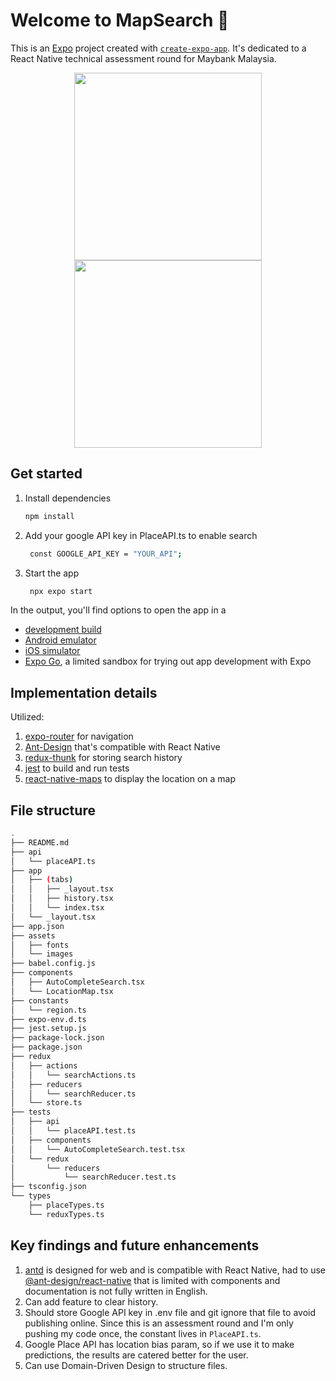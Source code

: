 # Welcome to MapSearch 👋

This is an [Expo](https://expo.dev) project created with [`create-expo-app`](https://www.npmjs.com/package/create-expo-app). It's dedicated to a React Native technical assessment round for Maybank Malaysia.
<div align="center">
   <img src="https://github.com/user-attachments/assets/f0891839-3164-46ee-b62b-cb7f9b30baff" width="300" />
   <img src="https://github.com/user-attachments/assets/45fbe7b0-3897-488e-8447-c2d8f0a4ccd5" width="300" />
</div>

## Get started

1. Install dependencies

   ```bash
   npm install
   ```

2. Add your google API key in PlaceAPI.ts to enable search

   ```bash
    const GOOGLE_API_KEY = "YOUR_API";
   ```
   
3. Start the app

   ```bash
    npx expo start
   ```

In the output, you'll find options to open the app in a

- [development build](https://docs.expo.dev/develop/development-builds/introduction/)
- [Android emulator](https://docs.expo.dev/workflow/android-studio-emulator/)
- [iOS simulator](https://docs.expo.dev/workflow/ios-simulator/)
- [Expo Go](https://expo.dev/go), a limited sandbox for trying out app development with Expo

## Implementation details

Utilized:
1. [expo-router](https://docs.expo.dev/router/introduction/) for navigation
2. [Ant-Design](https://rn.mobile.ant.design/components/list/) that's compatible with React Native
3. [redux-thunk](https://github.com/reduxjs/redux-thunk) for storing search history
4. [jest](https://jestjs.io/) to build and run tests
5. [react-native-maps](https://docs.expo.dev/versions/latest/sdk/map-view/) to display the location on a map

## File structure
```bash
.
├── README.md
├── api
│   └── placeAPI.ts
├── app
│   ├── (tabs)
│   │   ├── _layout.tsx
│   │   ├── history.tsx
│   │   └── index.tsx
│   └── _layout.tsx
├── app.json
├── assets
│   ├── fonts
│   └── images
├── babel.config.js
├── components
│   ├── AutoCompleteSearch.tsx
│   └── LocationMap.tsx
├── constants
│   └── region.ts
├── expo-env.d.ts
├── jest.setup.js
├── package-lock.json
├── package.json
├── redux
│   ├── actions
│   │   └── searchActions.ts
│   ├── reducers
│   │   └── searchReducer.ts
│   └── store.ts
├── tests
│   ├── api
│   │   └── placeAPI.test.ts
│   ├── components
│   │   └── AutoCompleteSearch.test.tsx
│   └── redux
│       └── reducers
│           └── searchReducer.test.ts
├── tsconfig.json
└── types
    ├── placeTypes.ts
    └── reduxTypes.ts
```

## Key findings and future enhancements
1. [antd](https://ant.design/) is designed for web and is compatible with React Native, had to use [@ant-design/react-native](https://rn.mobile.ant.design/) that is limited with components and documentation is not fully written in English.
2. Can add feature to clear history.
3. Should store Google API key in .env file and git ignore that file to avoid publishing online. Since this is an assessment round and I'm only pushing my code once, the constant lives in ```PlaceAPI.ts```.
4. Google Place API has location bias param, so if we use it to make predictions, the results are catered better for the user.
5. Can use Domain-Driven Design to structure files.
